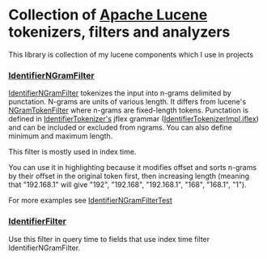 # Collection of [Apache Lucene](http://lucene.apache.org) tokenizers, filters and analyzers

This library is collection of my lucene components which I use in projects

### [IdentifierNGramFilter](src/main/java/eu/hlavki/lucene/analysis/identifier/IdentifierNGramFilter.java)
[IdentifierNGramFilter](src/main/java/eu/hlavki/lucene/analysis/identifier/IdentifierNGramFilter.java) tokenizes the input into n-grams delimited by punctation. N-grams are units of
various length. It differs from lucene's [NGramTokenFilter](http://lucene.apache.org/core/5_4_0/analyzers-common/org/apache/lucene/analysis/ngram/NGramTokenFilter.html) where n-grams are fixed-length tokens. 
Punctation is defined in [IdentifierTokenizer's](src/main/java/eu/hlavki/lucene/analysis/identifier/IdentifierTokenizer.java) jflex grammar ([IdentifierTokenizerImpl.jflex](src/main/jflex/IdentifierTokenizerImpl.jflex)) 
and can be included or excluded from ngrams. You can also define minimum and maximum length.

This filter is mostly used in index time.

You can use it in highlighting because it modifies offset and sorts n-grams by their offset in the original token first, then
increasing length (meaning that "192.168.1" will give "192", "192.168", "192.168.1", "168", "168.1", "1").

For more examples see [IdentifierNGramFilterTest](src/test/java/eu/hlavki/lucene/analysis/identifier/IdentifierNGramFilterTest.java)

### [IdentifierFilter](src/main/java/eu/hlavki/lucene/analysis/identifier/IdentifierFilter.java)

Use this filter in query time to fields that use index time filter IdentifierNGramFilter.
